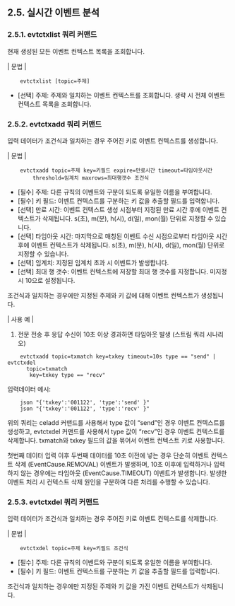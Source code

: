 ## 2.5. 실시간 이벤트 분석

### 2.5.1. evtctxlist 쿼리 커맨드

현재 생성된 모든 이벤트 컨텍스트 목록을 조회합니다.

\| 문법 \|

~~~~
	evtctxlist [topic=주제]
~~~~	

 * [선택] 주제: 주제와 일치하는 이벤트 컨텍스트를 조회합니다. 생략 시 전체 이벤트 컨텍스트 목록을 조회합니다.

### 2.5.2. evtctxadd 쿼리 커맨드

입력 데이터가 조건식과 일치하는 경우 주어진 키로 이벤트 컨텍스트를 생성합니다.

\| 문법 \|

~~~~
	evtctxadd topic=주제 key=키필드 expire=만료시간 timeout=타임아웃시간 
		threshold=임계치 maxrows=최대행갯수 조건식
~~~~

 * [필수] 주제: 다른 규칙의 이벤트와 구분이 되도록 유일한 이름을 부여합니다.
 * [필수] 키 필드: 이벤트 컨텍스트를 구분하는 키 값을 추출할 필드를 입력합니다.
 * [선택] 만료 시간: 이벤트 컨텍스트 생성 시점부터 지정된 만료 시간 후에 이벤트 컨텍스트가 삭제됩니다. s(초),  m(분), h(시), d(일), mon(월) 단위로 지정할 수 있습니다.
 * [선택] 타임아웃 시간: 마지막으로 매칭된 이벤트 수신 시점으로부터 타임아웃 시간 후에 이벤트 컨텍스트가 삭제됩니다. s(초),  m(분), h(시), d(일), mon(월) 단위로 지정할 수 있습니다.
 * [선택] 임계치: 지정된 임계치 초과 시 이벤트가 발생합니다.
 * [선택] 최대 행 갯수: 이벤트 컨텍스트에 저장할 최대 행 갯수를 지정합니다. 미지정 시 10으로 설정됩니다.

조건식과 일치하는 경우에만 지정된 주제와 키 값에 대해 이벤트 컨텍스트가 생성됩니다.

\| 사용 예 \|

1) 전문 전송 후 응답 수신이 10초 이상 경과하면 타임아웃 발생 (스트림 쿼리 시나리오)

~~~
    evtctxadd topic=txmatch key=txkey timeout=10s type == "send" | evtctxdel 
      topic=txmatch 
       key=txkey type == "recv"
~~~

입력데이터 예시:

~~~~
	json "{'txkey':'001122', 'type':'send' }"
	json "{'txkey':'001122', 'type':'recv' }"
~~~~

위의 쿼리는 celadd 커맨드를 사용해서 type 값이 “send”인 경우 이벤트 컨텍스트를 생성하고, evtctxdel 커맨드를 사용해서 type 값이 “recv”인 경우 이벤트 컨텍스트를 삭제합니다. txmatch와 txkey 필드의 값을 묶어서 이벤트 컨텍스트 키로 사용합니다.

첫번째 데이터 입력 이후 두번째 데이터를 10초 이전에 넣는 경우 단순히 이벤트 컨텍스트 삭제 (EventCause.REMOVAL) 이벤트가 발생하며, 10초 이후에 입력하거나 입력하지 않는 경우에는 타임아웃 (EventCause.TIMEOUT) 이벤트가 발생합니다. 발생한 이벤트 처리 시 컨텍스트 삭제 원인을 구분하여 다른 처리를 수행할 수 있습니다.


### 2.5.3. evtctxdel 쿼리 커맨드

입력 데이터가 조건식과 일치하는 경우 주어진 키로 이벤트 컨텍스트를 삭제합니다.

\| 문법 \|

~~~~
	evtctxdel topic=주제 key=키필드 조건식
~~~~

 * [필수] 주제: 다른 규칙의 이벤트와 구분이 되도록 유일한 이름을 부여합니다.
 * [필수] 키 필드: 이벤트 컨텍스트를 구분하는 키 값을 추출할 필드를 입력합니다.

조건식과 일치하는 경우에만 지정된 주제와 키 값을 가진 이벤트 컨텍스트가 삭제됩니다.

